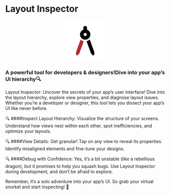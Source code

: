 # Layout Inspector

<p align="center">
  <img src="app/src/main/ic_launcher-playstore.png" width="128px" height="128px"/>
</p>

### A powerful tool for developers & designers!Dive into your app’s UI hierarchy🔍

Layout Inspector: Uncover the secrets of your app’s user interface! Dive into the layout hierarchy, explore view properties, and diagnose layout issues. Whether you’re a developer or designer, this tool lets you dissect your app’s UI like never before.

🔍 ####Inspect Layout Hierarchy: Visualize the structure of your screens. Understand how views nest within each other, spot inefficiencies, and optimize your layouts.

🔍 ####View Details: Get granular! Tap on any view to reveal its properties. Identify misaligned elements and fine-tune your designs.

🔍 ####Debug with Confidence: Yes, it’s a bit unstable (like a rebellious dragon), but it promises to help you squash bugs. Use Layout Inspector during development, and don’t be afraid to explore.

Remember, it’s a solo adventure into your app’s UI. So grab your virtual snorkel and start inspecting! 🚀
